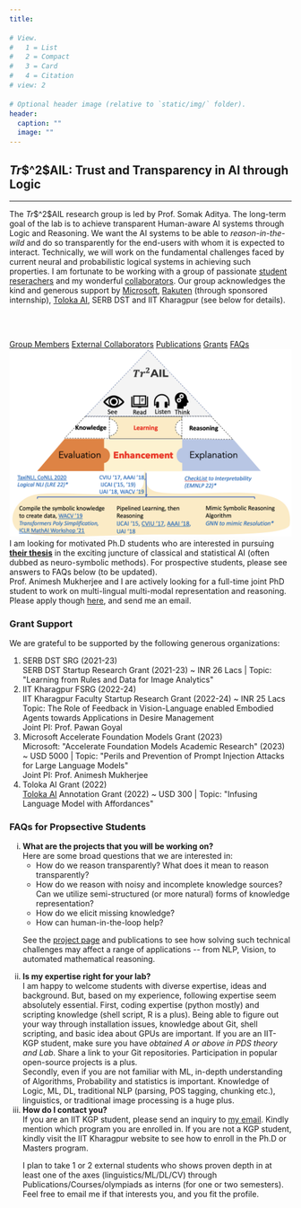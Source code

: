 ```yaml
---
title: 

# View.
#   1 = List
#   2 = Compact
#   3 = Card
#   4 = Citation
# view: 2

# Optional header image (relative to `static/img/` folder).
header:
  caption: ""
  image: ""
---
```

<!-- +++
# An example of using the custom widget to create your own homepage section.
# To create more sections, duplicate this file and edit the values below as desired.

date = "2016-04-20T00:00:00"
draft = false

title = "Teaching and Mentoring"
subtitle = ""
widget = "custom"

# Order that this section will appear in.
weight = 100

+++ -->

<div class="bgimg">
<h2> <em>Tr</em>$^2$AIL: Trust and Transparency in AI through Logic </h2>
<hr style="float: center">
The <em>Tr</em>$^2$AIL research group is led by Prof. Somak Aditya. The long-term goal of the lab is to achieve transparent Human-aware AI systems through Logic and Reasoning. We want the AI systems to be able to <em>reason-in-the-wild</em> and do so transparently for the end-users with whom it is expected to interact. Technically, we will work on the fundamental challenges faced by current neural and probabilistic logical systems in achieving such properties. I am fortunate to be working with a group of passionate <u><a href="/people">student reserachers</a></u> and my wonderful <u><a href="/external">collaborators</a></u>. Our group acknowledges the kind and generous support by <a href="https://www.microsoft.com/">Microsoft</a>, <a href="https://corp.rakuten.co.in/">Rakuten</a> (through sponsored internship), <a href="https://toloka.ai/grants/">Toloka AI</a>, SERB DST and IIT Kharagpur (see below for details).

<br/> <br/>
<div class="multi-button">
<span class="lnkbtn" style="--btnColor:rgb(85,131,241)">
<a href="/people">Group Members</a></u>
</span>
<span class="lnkbtn" style="--btnColor:rgb(39,166,75)">
<a href="/external">External Collaborators</a></u>
</span>
<span class="lnkbtn" style="--btnColor:rgb(242,185,42)" >
<a href="/publication">Publications</a></u>
</span>
<span class="lnkbtn" style="--btnColor:rgb(219,68,55)">
<a href="#grants">Grants</a></u>
</span>
<span class="lnkbtn" style="--btnColor:rgb(39,166,75)">
<a href="#faqs">FAQs</a></u>
</span>
</div>


<div> 
<img src="trailsummarykgp.png" alt="img"/>



<!-- <h3> <u> Group Members</u> </h3> -->


<!-- <h4> FACULTY </h4>
<ul class="fa-ul">
<li> <i class="fa-li fas fa-star fa-xs" style="color:black;"></i> PI: Prof. Somak Aditya </li>
</ul>

<h4> PhD/MTech Students </h4>
<ul class="fa-ul">
<li><i class="fa-li fas fa-star fa-xs" style="color:black;"></i> Sachin Vashishth, PhD CSE (<em>Ongoing</em>) </li>
<li><i class="fa-li fas fa-star fa-xs" style="color:black;"></i> Vivek Karde, MTech CSE (<em>Ongoing</em>) </li>
</ul>

</ul>  -->

<!-- <h4> Undergraduate Students (BTech Degree) </h4>
<ul class="fa-ul">
<li><i class="fa-li fas fa-star fa-xs" style="color:black;"></i> Atharva Naik, BTech CSE </li>
<li><i class="fa-li fas fa-star fa-xs" style="color:black;"></i> Druhin Abrol, BTech, Mechanical Engineering </li>
</ul>

<h4> External Students </h4>
<ul>
<li> PhD Student: Deepanway Ghosal, CSE, SUTD </li>
<li> Dual Degree Student: Abhinav Menon, CSE, IIIT Hyderabad (Intern) </li>
</ul> -->

</div>

<div class="info">
I am looking for motivated Ph.D students who are interested in pursuing <b><u>their thesis</u></b> in the exciting juncture of classical and statistical AI (often dubbed as neuro-symbolic methods). For prospective students, please see answers to FAQs below (to be updated). 
</div>

<div class="info">
Prof. Animesh Mukherjee and I are actively looking for a full-time joint PhD student to work on multi-lingual multi-modal representation and reasoning. Please apply though <a href="http://www.iitkgp.ac.in/phd-admission">here</a>, and send me an email.
</div>

<section id="grants">
<h3> Grant Support </h3>
We are grateful to be supported by the following generous organizations:
<!-- <ul>
<li> SERB DST Startup Research Grant (2021-23) ~ INR 26 Lacs </li>
<li> IIT Kharagpur Faculty Startup Research Grant (2022-24) ~ INR 25 Lacs</lt>
<li> <a href="https://toloka.ai/grants/">Toloka AI</a> Annotation Grant (2022) ~ USD 300 </li>
<li> <a href="https://corp.rakuten.co.in/">Rakuten</a> Sponsored Joint Internship for Debrup Das (2023 Summer) </li>
<li> <a href="https://www.microsoft.com/">Microsoft</a>: "Accelerate Foundation Models Academic Research" jointly with Prof. Animesh Mukherjee (2023) ~ USD 3000 </li>
</ul> 
#fc374e,36aeb3, 162d59, #FFD580, rgba(252,55,78,0.7), rgba(252,55,78,0.7)
-->
<ol class="olcards">
		<li style="--cardColor:#FFD580">
			<div class="content">
				<!-- <div class="icon">😀</div> -->
        <!-- <div class="icon"><img src="serb.png" height="60px" width="60px" background-color=white/></div> -->
				<div class="title">SERB DST SRG (2021-23)</div>
				<div class="text">SERB DST Startup Research Grant (2021-23) ~ INR 26 Lacs
        | Topic: "Learning from Rules and Data for Image Analytics"
        </div>
			</div>
		</li>
		<li style="--cardColor:rgba(22,45,89,0.2)">
			<div class="content">
				<!-- <div class="icon">😁</div> -->
				<div class="title">IIT Kharagpur FSRG (2022-24)</div>
				<div class="text">
        IIT Kharagpur Faculty Startup Research Grant (2022-24) ~ INR 25 Lacs
        <br/> Topic: The Role of Feedback in Vision-Language enabled Embodied Agents towards Applications in Desire Management
        <br/> Joint PI: Prof. Pawan Goyal
        </div>
			</div>
		</li>
    <li style="--cardColor:#FFD580">
			<div class="content">
				<!-- <div class="icon">😜</div> -->
				<div class="title">Microsoft Accelerate Foundation Models Grant (2023)</div>
				<div class="text">Microsoft: "Accelerate Foundation Models Academic Research" (2023) ~ USD 5000 | Topic: "Perils and Prevention of Prompt Injection Attacks for Large Language Models"
        </br> Joint PI: Prof. Animesh Mukherjee</div>
			</div>
		</li>
		<li style="--cardColor:rgba(22,45,89,0.2)">
			<div class="content">
				<!-- <div class="icon">😉</div> -->
				<div class="title">Toloka AI Grant (2022)</div>
				<div class="text"><a href="https://toloka.ai/grants/">Toloka AI</a> Annotation Grant (2022) ~ USD 300
        | Topic: "Infusing Language Model with Affordances"
        </div>
			</div>
		</li>
	</ol>

<svg style="visibility: hidden; position: absolute;" width="0" height="0" xmlns="http://www.w3.org/2000/svg" version="1.1">
  <defs>
        <filter id="round">
            <feGaussianBlur in="SourceGraphic" stdDeviation="5" result="blur" />    
            <feColorMatrix in="blur" mode="matrix" values="1 0 0 0 0  0 1 0 0 0  0 0 1 0 0  0 0 0 19 -9" result="goo" />
            <feComposite in="SourceGraphic" in2="goo" operator="atop"/>
        </filter>
    </defs>
</svg>
</section>

</div>
<!-- <div class="info">
<s><b> NEW!!! (Oct 2022): </b> I am looking for a motivated BTech student (IIT KGP CS preferably), very proficient in coding to work with us in a multi-university collaboration on "Spatio-Temporal Reasoning in Vision and Language" with U.Utah, IIIT-H, and industrial partners.</s>
</div> -->




<!-- <span style="color: red"> </span>   -->

<!-- <div class="info">
  Please note, I am not entertaining any request for short-term projects or internships. My expectation is that interested students are associated with a project for 6 months to an year (and also motivated enough to be associated till we reach a satisfactory milestone). <u>Also</u>, I am looking for students who are deeply interested in (and has some background in) the theoretical aspects of AI techniques (machine learning, probability, and logic).
</div> -->


<section id="faqs">
<h3> FAQs for Propsective Students </h3>
<!-- Some answers are tailored towards Ph.D students; but should be applicable to MTech and BTech thesis students as well. 
<br/> -->

<ol type="i">
<li> 
<span style="font-weight: bold"> What are the projects that you will be working on? </span><br/>
Here are some broad questions that we are interested in:
<ul class="fa-ul">
<li><i class="fa-li fas fa-star fa-xs" style="color:black;"></i> How do we reason transparently? What does it mean to reason transparently? </li>
<li><i class="fa-li fas fa-star fa-xs" style="color:black;"></i> How do we reason with noisy and incomplete knowledge sources? Can we utilize semi-structured (or more natural) forms of knowledge representation?  </li>
<li><i class="fa-li fas fa-star fa-xs" style="color:black;"></i> How do we elicit missing knowledge? </li>
<li><i class="fa-li fas fa-star fa-xs" style="color:black;"></i> How can human-in-the-loop help? </li>
</ul>

See the <a href="/#projects/">project page</a> and publications to see how solving such technical challenges may affect a range of applications -- from NLP, Vision, to automated mathematical reasoning.
</li>

<!-- <li> 
<span style="font-weight: bold"> How often do you want to meet with your students? Will there be lab meetings etc.? </span><br/>
Depends on the project and student. Meetings will be more frequent near deadlines and short-term projects. 
Things will slowly evolve as we become bigger. So, if you join now, you can play a significant part in defining how the lab will take shape.
</li> -->

<!-- <li> 
<span style="font-weight: bold"> How do I know that my mindset rightly aligns with you? </span><br/>
I would love to welcome everyone whoever shows interest. However, your individual passion, self-motivation, punctuality and sense of responsibility are incredibly improtant to thrive in a competitive and collaborative research environment. So, I would expect that from all members.

Furthermore, through our work, we will attempt to make theoretically sound yet practically relevant contributions (which is easier said than done). So, if you have an appreciation for the theoretical roots of CS, and a desire to make impactful and quantifiable progress in practical applications; that makes you a perfect fit.

Last, but not the least, having fun and enjoying your tenure here is non-negotiable! :)
</li> -->

<!-- your success in the lab will depend on a few factors. There is a saying that I love -- "wherever you go, there you are". Your individual self-motivation, resilience, and passion about research is irreplacable and would be the central factors controlling the outcome of your research. Apart from passion, CS research is often highly collborative. So, punctuality, and a sense of responsibility are also essential to thrive in such an enviornment. -->
<!-- <li> 
<span style="font-weight: bold"> In general, how much freedom will I get to explore? </span><br/>
For starting PhDs, I will set you onto a path with some rough plan towards a long-term goal. As we explore and after your first few publications, you are expected be able to independently sketch your own path. This is important for Ph.D students, as Ph.D is all about the training to become an independent researcher. 

The same goes for MTech and BTech students, in a somewhat fast-tracked way. Initially, students often require certain period of training, which can be best achieved by participating in ongoing projects in the lab. Then, I will expect you to slowly pitch in your ideas and solidify the specific problem that you wish to work on. For a sponsored project however, you might be expected to work towards a high-level goal set by the sponsor and myself. But, we will always be open to exploring new ideas.
</li> -->

<li> 
<span style="font-weight: bold"> Is my expertise right for your lab? </span><br/>
I am happy to welcome students with diverse expertise, ideas and background. But, based on my experience, following expertise seem absolutely essential. First, coding expertise (python mostly) and scripting knowledge (shell script, R is a plus). Being able to figure out your way through installation issues, knowledge about Git, shell scripting, and basic idea about GPUs are important. If you are an IIT-KGP student, make sure you have <em>obtained A or above in PDS theory and Lab</em>. Share a link to your Git repositories. Participation in popular open-source projects is a plus.
<br/>
Secondly, even if you are not familiar with ML, in-depth understanding of Algorithms, Probability and statistics is important. Knowledge of Logic, ML, DL, traditional NLP (parsing, POS tagging, chunking etc.), linguistics, or traditional image processing is a huge plus. 
</li>

<li>
<span style="font-weight: bold"> How do I contact you? </span><br/>
If you are an IIT KGP student, please send an inquiry to <a href="mailto:saditya@cse.iitkgp.ac.in">my email</a>. Kindly mention which program you are enrolled in. If you are not a KGP student, kindly visit the IIT Kharagpur website to see how to enroll in the Ph.D or Masters program. 

I plan to take 1 or 2 external students who shows proven depth in at least one of the axes (linguistics/ML/DL/CV) through Publications/Courses/olympiads as interns (for one or two semesters). Feel free to email me if that interests you, and you fit the profile.

<!-- <br/>
Ph.D. Positions:   For details about PhD application procedure, please visit <a href="http://www.iitkgp.ac.in/phd">HERE</a>. <br/>
M.S. (by Research) Positions:   For M.S., please apply through the list of advertised institute projects <a href="http://www.iitkgp.ac.in/temporary-jobs">HERE</a>. Once you are already a project staff, you can apply for MS.  -->

</li>
</ol>
</section>



